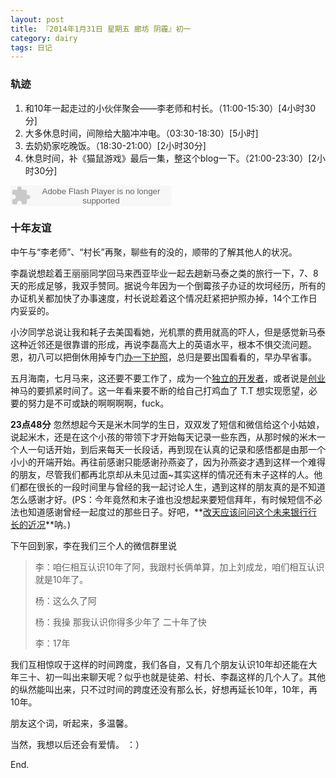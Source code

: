 ```yaml
---
layout: post
title: 『2014年1月31日 星期五 廊坊 阴霾』初一
category: dairy
tags: 日记
---
```

### **轨迹**
1. 和10年一起走过的小伙伴聚会——李老师和村长。（11:00-15:30）[4小时30分]
2. 大多休息时间，间隙给大脑冲冲电。（03:30-18:30）[5小时]
3. 去奶奶家吃晚饭。（18:30-21:00）[2小时30分]
4. 休息时间，补《猫鼠游戏》最后一集，整这个blog一下。（21:00-23:30）[2小时30分]

<embed src="http://www.xiami.com/widget/165819_3566577/singlePlayer.swf" type="application/x-shockwave-flash" width="257" height="33" wmode="transparent">

### **十年友谊**
中午与“李老师”、“村长”再聚，聊些有的没的，顺带的了解其他人的状况。

李磊说想趁着王丽丽同学回马来西亚毕业一起去趟新马泰之类的旅行一下，7、8天的形成足够，我双手赞同。据说今年因为一个倒霉孩子办证的坎坷经历，所有的办证机关都加快了办事速度，村长说趁着这个情况赶紧把护照办掉，14个工作日内妥妥的。

小汐同学总说让我和耗子去美国看她，光机票的费用就高的吓人，但是感觉新马泰这种近邻还是很靠谱的形成，再说李磊高大上的英语水平，根本不惧交流问题。恩，初八可以把倒休用掉专门[办一下护照]()，总归是要出国看看的，早办早省事。

五月海南，七月马来，这还要不要工作了，成为一个[独立的开发者]()，或者说是[创业]()神马的要抓紧时间了。这一年看来要不断的给自己打鸡血了 T.T 想实现愿望，必要的努力是不可或缺的啊啊啊啊，fuck。

**23点48分** 忽然想起今天是米木同学的生日，双双发了短信和微信给这个小姑娘，说起米木，还是在这个小孩的带领下才开始每天记录一些东西，从那时候的米木一个人一句话开始，到后来每天一长段话，再到现在认真的记录和感悟都是由那一个小小的开端开始。再往前感谢只能感谢孙燕姿了，因为孙燕姿才遇到这样一个难得的朋友，尽管我们都再北京却从未见过面~其实这样的情况还有末子这样的人。他们都在很长的一段时间里与曾经的我一起讨论人生，遇到这样的朋友真的是不知道怎么感谢才好。(PS：今年竟然和末子谁也没想起来要短信拜年，有时候短信不必法也知道感谢曾经一起度过的那些日子。好吧，**[改天应该问问这个未来银行行长的近况]()**呐。)

下午回到家，李在我们三个人的微信群里说

>李：咱仨相互认识10年了阿，我跟村长俩单算，加上刘成龙，咱们相互认识就是10年了。
>
>杨：这么久了阿
>
>杨：我操 那我认识你得多少年了 二十年了快
>
>李：17年

我们互相惊叹于这样的时间跨度，我们各自，又有几个朋友认识10年却还能在大年三十、初一叫出来聊天呢？似乎也就是徒弟、村长、李磊这样的几个人了。其他的纵然能叫出来，只不过时间的跨度还没有那么长，好想再延长10年，10年，再10年。

朋友这个词，听起来，多温馨。

当然，我想以后还会有爱情。 ：）

End.

